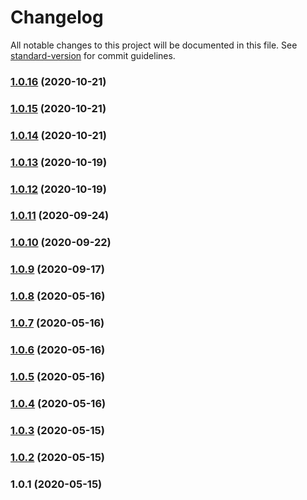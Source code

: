 # Changelog

All notable changes to this project will be documented in this file. See [standard-version](https://github.com/conventional-changelog/standard-version) for commit guidelines.

### [1.0.16](https://github.com/bingtimren/fitbit-sim-starter/compare/v1.0.15...v1.0.16) (2020-10-21)

### [1.0.15](https://github.com/bingtimren/fitbit-sim-starter/compare/v1.0.14...v1.0.15) (2020-10-21)

### [1.0.14](https://github.com/bingtimren/fitbit-sim-starter/compare/v1.0.13...v1.0.14) (2020-10-21)

### [1.0.13](https://github.com/bingtimren/fitbit-sim-starter/compare/v1.0.12...v1.0.13) (2020-10-19)

### [1.0.12](https://github.com/bingtimren/fitbit-sim-starter/compare/v1.0.11...v1.0.12) (2020-10-19)

### [1.0.11](https://github.com/bingtimren/fitbit-sim-starter/compare/v1.0.10...v1.0.11) (2020-09-24)

### [1.0.10](https://github.com/bingtimren/fitbit-sim-starter/compare/v1.0.9...v1.0.10) (2020-09-22)

### [1.0.9](https://github.com/bingtimren/fitbit-sim-starter/compare/v1.0.8...v1.0.9) (2020-09-17)

### [1.0.8](https://github.com/bingtimren/fitbit-sim-starter/compare/v1.0.7...v1.0.8) (2020-05-16)



### [1.0.7](https://github.com/bingtimren/fitbit-sim-starter/compare/v1.0.6...v1.0.7) (2020-05-16)



### [1.0.6](https://github.com/bingtimren/fitbit-sim-starter/compare/v1.0.5...v1.0.6) (2020-05-16)



### [1.0.5](https://github.com/bingtimren/fitbit-sim-starter/compare/v1.0.4...v1.0.5) (2020-05-16)



### [1.0.4](https://github.com/bingtimren/fitbit-sim-starter/compare/v1.0.3...v1.0.4) (2020-05-16)



### [1.0.3](https://github.com/bingtimren/fitbit-sim-starter/compare/v1.0.2...v1.0.3) (2020-05-15)



### [1.0.2](https://github.com/bingtimren/fitbit-sim-starter/compare/v1.0.1...v1.0.2) (2020-05-15)



### 1.0.1 (2020-05-15)
